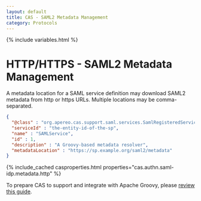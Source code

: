```yaml
---
layout: default
title: CAS - SAML2 Metadata Management
category: Protocols
---
```


{% include variables.html %}

# HTTP/HTTPS - SAML2 Metadata Management

A metadata location for a SAML service definition may download SAML2 metadata from http or https URLs.
Multiple locations may be comma-separated.

```json
{
  "@class" : "org.apereo.cas.support.saml.services.SamlRegisteredService",
  "serviceId" : "the-entity-id-of-the-sp",
  "name" : "SAMLService",
  "id" : 1,
  "description" : "A Groovy-based metadata resolver",
  "metadataLocation" : "https://sp.example.org/saml2/metadata"
}
```

{% include_cached casproperties.html properties="cas.authn.saml-idp.metadata.http" %}

To prepare CAS to support and integrate with Apache Groovy, please [review this guide](../integration/Apache-Groovy-Scripting.html).
